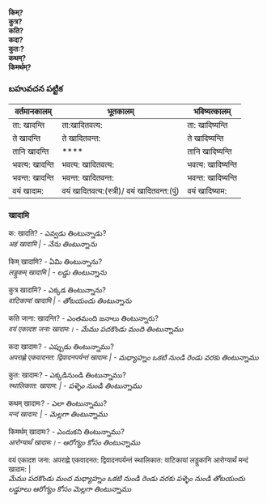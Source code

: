 **किम्?  
कुत्र?  
कति?  
कदा?  
कुत:?  
कथम्?  
किमर्थम्?** 

### బహువచన పట్టిక 

| वर्तमानकालम् | भूतकालम् | भविष्यत्कालम् |
|------------|---------|------------|
| ता: खादन्ति  | ता:खादितवत्य: | ता: खादिष्यन्ति |
| ते खादन्ति  | ते खादितवन्त:  | ते खादिष्यन्ति |
| तानि खादन्ति  | **** | तानि खादिष्यन्ति |
| भवत्य: खादन्ति  | भवत्य: खादितवत्य: | भवत्य: खादिष्यन्ति |
| भवन्त: खादन्ति  | भवन्त: खादितवन्त: | भवन्त: खादिष्यन्ति |
| वयं खादाम: | वयं खादितवत्य:(स्त्री)/ वयं खादितवन्त:(पुं) | वयं खादिष्याम: |

### खादामि  

क: खादति? - ఎవ్వడు తింటున్నాడు?  
*अहं खादामि | - నేను తింటున్నాను*        

किम् खादामि?  - ఏమి తింటున్నాను?  
*लड्डुकम् खादामि | - లడ్డు తింటున్నాను*     

कुत्र खादामि? - ఎక్కడ తింటున్నాను?     
*वाटिकायां खादामि | - తోటయందు తింటున్నాను*   

कति जाना: खादन्ति? - ఎంతమంది జనాలు తింటున్నారు?     
*वयं एकादश जनाः खादामः। - మేము పదకొండు మంది తింటున్నాము*   

कदा खादामः? - ఎప్పుడు తింటున్నాము?      
*अपराह्णे एकवादनत: द्विवादनपर्यन्तं खादामः |  - మధ్యాహ్నం ఒకటి నుండి రెండు వరకు తింటున్నాము*   

कुत: खादामः? - ఎక్కడినుండి తింటున్నాము?     
*स्थालिकात: खादाम: | - పళ్ళెం నుండి తింటున్నాము*     

कथम् खादामः? - ఎలా తింటున్నాము?       
*मन्दं खादाम: | - మెల్లగా తింటున్నాము*   
 
किमर्थम् खादामः? - ఎందుకని తింటున్నాము?    
*आरोग्यार्थं खादामः। - ఆరోగ్యం కోసం తింటున్నాము*  

वयं एकादश जना: अपराह्णे एकवादनत: द्विवादनपर्यन्तं स्थालिकात: वाटिकायां लड्डुकानि आरोग्यार्थं मन्दं खादाम: |  
*మేము పదకొండు మంద మధ్యాహ్నం ఒకటి నుండి రెండు వరకు పళ్ళెం నుండి తోటయందు లడ్డూలు 
ఆరోగ్యం కోసం మెల్లగా తింటున్నాము* 




